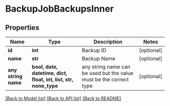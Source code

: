 # BackupJobBackupsInner


## Properties
Name | Type | Description | Notes
------------ | ------------- | ------------- | -------------
**id** | **int** | Backup ID | [optional] 
**name** | **str** | Backup Name | [optional] 
**any string name** | **bool, date, datetime, dict, float, int, list, str, none_type** | any string name can be used but the value must be the correct type | [optional]

[[Back to Model list]](../README.md#documentation-for-models) [[Back to API list]](../README.md#documentation-for-api-endpoints) [[Back to README]](../README.md)


